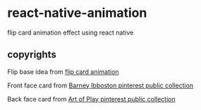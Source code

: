 # react-native-animation
flip card animation effect using react native

## copyrights
Flip base idea from [flip card animation](https://codedaily.io/tutorials/84/Create-a-Flip-Card-Animation-with-React-Native)

Front face card from [Barney Ibboston pinterest public collection](https://www.flickr.com/photos/barneyibbotson/)

Back face card from [Art of Play pinterest public collection](https://www.pinterest.co.uk/artofplay/)
